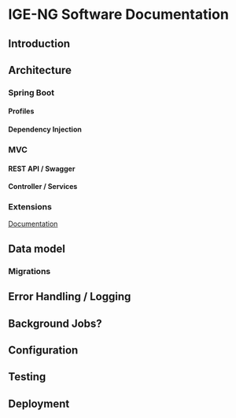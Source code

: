 # IGE-NG Software Documentation

## Introduction

## Architecture

### Spring Boot

#### Profiles

#### Dependency Injection

### MVC

#### REST API / Swagger

#### Controller / Services

### Extensions

[Documentation](./Extensions.md)

## Data model

### Migrations

## Error Handling / Logging

## Background Jobs?

## Configuration

## Testing

## Deployment





